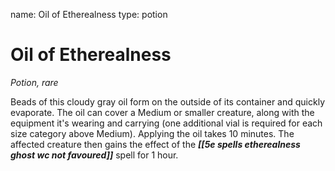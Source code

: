 name: Oil of Etherealness
type: potion

# Oil of Etherealness 
_Potion, rare_ 

Beads of this cloudy gray oil form on the outside of its container and quickly evaporate. The oil can cover a Medium or smaller creature, along with the equipment it's wearing and carrying (one additional vial is required for each size category above Medium). Applying the oil takes 10 minutes. The affected creature then gains the effect of the **_[[5e spells etherealness ghost wc not favoured]]_** spell for 1 hour. 